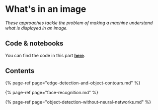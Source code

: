 # What's in an image

_These approaches tackle the problem of making a machine understand what is displayed in an image._

## Code & notebooks

You can find the code in this part [**here**](https://nbviewer.jupyter.org/github/martinapugliese/tales-science-data/tree/master/computer-vision/whats-in-an-image/notebooks/).

## Contents

{% page-ref page="edge-detection-and-object-contours.md" %}

{% page-ref page="face-recognition.md" %}

{% page-ref page="object-detection-without-neural-networks.md" %}

